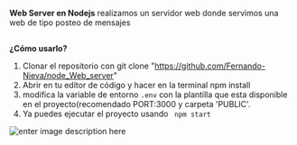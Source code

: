 **Web Server en Nodejs** 
realizamos un servidor web donde servimos una web de tipo posteo de mensajes

##
**¿Cómo usarlo?**

 1. Clonar el repositorio con git clone "https://github.com/Fernando-Nieva/node_Web_server"
 2. Abrir en tu editor de código y hacer en la terminal npm install
 3. modifica la variable de entorno `.env` con la plantilla que esta disponible en el proyecto(recomendado PORT:3000 y carpeta 'PUBLIC'.
 4. Ya puedes ejecutar el proyecto usando ` npm start`

![enter image description here](https://media2.giphy.com/media/v1.Y2lkPTc5MGI3NjExYzh4d2M0ZG0wa2R0ZmlncXZta2ZuNGltZjdwejVrMGJ1NjhmdGV5cCZlcD12MV9pbnRlcm5hbF9naWZfYnlfaWQmY3Q9cw/s6miHxCBkXPJuCXvmd/giphy.gif)
